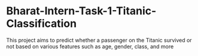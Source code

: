 # Bharat-Intern-Task-1-Titanic-Classification
This project aims to predict whether a passenger on the Titanic survived or not based on various features such as age, gender, class, and more
